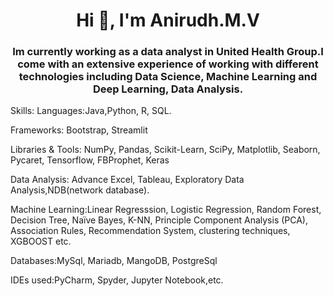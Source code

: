 <h1 align="center">Hi 👋, I'm Anirudh.M.V</h1>
<h3 align="center">Im currently working as a data analyst in United Health Group.I come with an extensive experience of working with different technologies including Data Science, Machine Learning and Deep Learning, Data Analysis.</h3>

Skills: 
 Languages:Java,Python, R, SQL.

 Frameworks: Bootstrap, Streamlit

 Libraries & Tools: NumPy, Pandas, Scikit-Learn, SciPy, Matplotlib, Seaborn, Pycaret, Tensorflow, FBProphet, Keras

 Data Analysis: Advance Excel, Tableau, Exploratory Data Analysis,NDB(network database).

 Machine Learning:Linear Regresssion, Logistic Regression, Random Forest, Decision Tree, Naïve Bayes, K-NN, Principle Component Analysis (PCA), Association Rules, Recommendation System, clustering techniques, XGBOOST etc.

Databases:MySql, Mariadb, MangoDB, PostgreSql

IDEs used:PyCharm, Spyder, Jupyter Notebook,etc.
